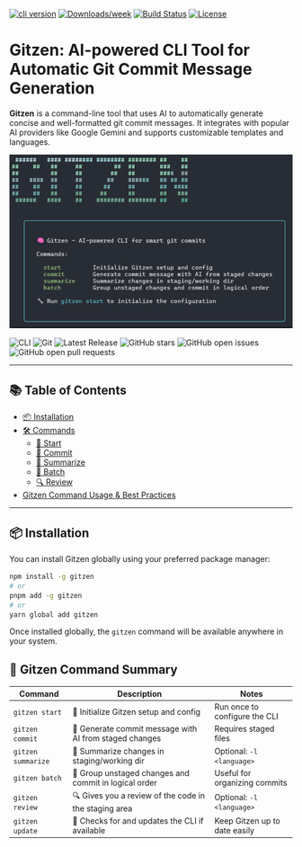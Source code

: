 [![cli version](https://img.shields.io/npm/v/gitzen.svg)](https://www.npmjs.com/package/gitzen)
[![Downloads/week](https://img.shields.io/npm/dw/gitzen.svg)](https://www.npmjs.com/package/gitzen)
[![Build Status](https://github.com/JorgeRosbel/gitzen/actions/workflows/publish.yaml/badge.svg)](https://github.com/JorgeRosbel/gitzen/actions)
[![License](https://img.shields.io/npm/l/gitzen.svg)](LICENSE)

# Gitzen: AI-powered CLI Tool for Automatic Git Commit Message Generation

**Gitzen** is a command-line tool that uses AI to automatically generate concise and well-formatted git commit messages. It integrates with popular AI providers like Google Gemini and supports customizable templates and languages.

![gitzen](./docs/gitzen_banner.png)

<p align="left">
  <img src="https://img.shields.io/badge/CLI-gitzen-blue?style=for-the-badge&logo=command-line&logoColor=white" alt="CLI" />
  <img src="https://img.shields.io/badge/Git-F05032?style=for-the-badge&logo=git&logoColor=white" alt="Git" />
  <img src="https://img.shields.io/github/v/release/JorgeRosbel/gitzen?style=for-the-badge&logo=github&logoColor=white" alt="Latest Release" />

  <img src="https://img.shields.io/github/stars/JorgeRosbel/gitzen?style=for-the-badge&logo=github&logoColor=white" alt="GitHub stars" />
  <img src="https://img.shields.io/github/issues-raw/JorgeRosbel/gitzen?style=for-the-badge&logo=github&logoColor=white" alt="GitHub open issues" />
  <img src="https://img.shields.io/github/issues-pr-raw/JorgeRosbel/gitzen?style=for-the-badge&logo=github&logoColor=white" alt="GitHub open pull requests" />
</p>

---

## 📚 Table of Contents


* [📦 Installation](#-installation)
* [🛠️ Commands](#-gitzen-command-summary)
  * [🚀 Start](./docs/start.md)
  * [💾 Commit](./docs/commit.md)
  * [🧠 Summarize](./docs/summarize.md)
  * [📂 Batch](./docs/batch.md)
  * [🔍 Review](./docs/review.md)
* [Gitzen Command Usage & Best Practices](./docs/examples.md)

---

## 📦 Installation

You can install Gitzen globally using your preferred package manager:

```bash
npm install -g gitzen
# or
pnpm add -g gitzen
# or
yarn global add gitzen
```

Once installed globally, the `gitzen` command will be available anywhere in your system.

## 🧾 Gitzen Command Summary

| Command            | Description                                            | Notes                         |
| ------------------ | ------------------------------------------------------ | ----------------------------- |
| `gitzen start`     | 🚀 Initialize Gitzen setup and config                  | Run once to configure the CLI |
| `gitzen commit`    | 💾 Generate commit message with AI from staged changes | Requires staged files         |
| `gitzen summarize` | 🧠 Summarize changes in staging/working dir            | Optional: `-l <language>`     |
| `gitzen batch`     | 📂 Group unstaged changes and commit in logical order  | Useful for organizing commits |
| `gitzen review`    | 🔍 Gives you a review of the code in the staging area  | Optional: `-l <language>`     |
| `gitzen update`    | 🔄 Checks for and updates the CLI if available         | Keep Gitzen up to date easily |


